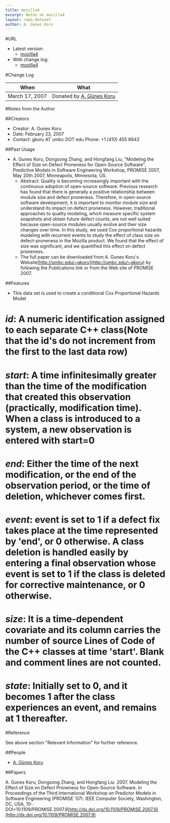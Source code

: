 ```yaml
---
title: mozilla4
excerpt: Notes on mozilla4
layout: repo-dataset
author: A. Günes Koru
---
```



#URL

  * Latest version: 
    * [mozilla4](https://terapromise.csc.ncsu.edu:8443/svn/repo/issues/mozilla4/mozilla4.arff)
  * With change log:
    * [mozilla4](https://terapromise.csc.ncsu.edu:8443/svn/repo/issues/mozilla4)

#Change Log

When | What
---- | ----
March 17, 2007 | Donated by [A. Günes Koru](/repo/people/data-donors/promise3.html)

#Notes from the Author

##Creators

 * Creator: A. Gunes Koru
 * Date: February 23, 2007
 * Contact: gkoru AT umbc DOT edu Phone: +1 (410) 455 8843

##Past Usage

 * A. Gunes Koru, Dongsong Zhang, and Hongfang Liu, "Modeling the Effect of Size on Defect Proneness for Open-Source Software", Predictive Models in Software Engineering Workshop, PROMISE 2007, May 20th 2007, Minneapolis, Minnesota, US.
   * Abstract: Quality is becoming increasingly important with the continuous adoption of open-source software.  Previous research has found that there is generally a positive relationship between module size and defect proneness. Therefore, in open-source software development, it is important to monitor module size and understand its impact on defect proneness. However, traditional approaches to quality modeling, which measure specific system snapshots and obtain future defect counts, are not well suited because open-source modules usually evolve and their size changes over time. In this study, we used Cox proportional hazards modeling with recurrent events to study the effect of class size on defect-proneness in the Mozilla product. We found that the effect of size was significant, and we quantified this effect on defect proneness.
   * The full paper can be downloaded from A. Gunes Koru's Website[http://umbc.edu/~gkoru](http://umbc.edu/~gkoru) by following the Publications link or from the Web site of PROMISE 2007. 

##Features

 * This data set is used to create a conditional Cox Proportional Hazards Model
 # *id*: A numeric identification assigned to each separate C++ class(Note that the id's do not increment from the first to the last data row)
 # *start*: A time infinitesimally greater than the time of the modification that created this observation (practically, modification time). When a class is introduced to a system, a new observation is entered with start=0
 # *end*: Either the time of the next modification, or the end of the observation period, or the time of deletion, whichever comes first.
 # *event*: event is set to 1 if a defect fix takes place at the time represented by 'end', or 0 otherwise.  A class deletion is handled easily by entering a final observation whose event is set to 1 if the class is deleted for corrective maintenance, or 0 otherwise.
 # *size*: It is a time-dependent covariate and its column carries the number of source Lines of Code of the C++ classes at time 'start'. Blank and comment lines are not counted.
 # *state*: Initially set to 0, and it becomes 1 after the class experiences an event, and remains at 1 thereafter.

#Reference

See above section "Relevant Information" for further reference.

##People

 * [A. Günes Koru](/repo/people)

##Papers

A. Gunes Koru, Dongsong Zhang, and Hongfang Liu. 2007. Modeling the Effect of Size on Defect Proneness for Open-Source Software. In Proceedings of the Third International Workshop on Predictor Models in Software Engineering (PROMISE '07). IEEE Computer Society, Washington, DC, USA, 10-. DOI=10.1109/PROMISE.2007.9[http://dx.doi.org/10.1109/PROMISE.2007.9](http://dx.doi.org/10.1109/PROMISE.2007.9)
